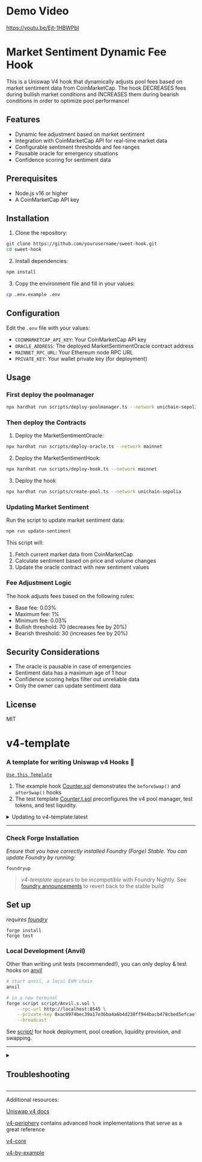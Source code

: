 # Demo Video
https://youtu.be/Ejt-1HBWPbI

# Market Sentiment Dynamic Fee Hook

This is a Uniswap V4 hook that dynamically adjusts pool fees based on market sentiment data from CoinMarketCap. The hook DECREASES fees during bullish market conditions and INCREASES them during bearish conditions in order to optimize pool performance!

## Features

- Dynamic fee adjustment based on market sentiment
- Integration with CoinMarketCap API for real-time market data
- Configurable sentiment thresholds and fee ranges
- Pausable oracle for emergency situations
- Confidence scoring for sentiment data

## Prerequisites

- Node.js v16 or higher
- A CoinMarketCap API key

## Installation

1. Clone the repository:
```bash
git clone https://github.com/yourusername/sweet-hook.git
cd sweet-hook
```

2. Install dependencies:
```bash
npm install
```

3. Copy the environment file and fill in your values:
```bash
cp .env.example .env
```

## Configuration

Edit the `.env` file with your values:
- `COINMARKETCAP_API_KEY`: Your CoinMarketCap API key
- `ORACLE_ADDRESS`: The deployed MarketSentimentOracle contract address
- `MAINNET_RPC_URL`: Your Ethereum node RPC URL
- `PRIVATE_KEY`: Your wallet private key (for deployment)

## Usage

### First deploy the poolmanager
```bash
npx hardhat run scripts/deploy-poolmanager.ts --network unichain-sepolia
```


### Then deploy the Contracts

1. Deploy the MarketSentimentOracle:
```bash
npx hardhat run scripts/deploy-oracle.ts --network mainnet
```

2. Deploy the MarketSentimentHook:
```bash
npx hardhat run scripts/deploy-hook.ts --network mainnet
```

3. Deploy the hook
```bash
npx hardhat run scripts/create-pool.ts --network unichain-sepolia
```

### Updating Market Sentiment

Run the script to update market sentiment data:
```bash
npm run update-sentiment
```

This script will:
1. Fetch current market data from CoinMarketCap
2. Calculate sentiment based on price and volume changes
3. Update the oracle contract with new sentiment values

### Fee Adjustment Logic

The hook adjusts fees based on the following rules:
- Base fee: 0.03%
- Maximum fee: 1%
- Minimum fee: 0.03%
- Bullish threshold: 70 (decreases fee by 20%)
- Bearish threshold: 30 (increases fee by 20%)

## Security Considerations

- The oracle is pausable in case of emergencies
- Sentiment data has a maximum age of 1 hour
- Confidence scoring helps filter out unreliable data
- Only the owner can update sentiment data

## License

MIT

# v4-template
### **A template for writing Uniswap v4 Hooks 🦄**

[`Use this Template`](https://github.com/uniswapfoundation/v4-template/generate)

1. The example hook [Counter.sol](src/Counter.sol) demonstrates the `beforeSwap()` and `afterSwap()` hooks
2. The test template [Counter.t.sol](test/Counter.t.sol) preconfigures the v4 pool manager, test tokens, and test liquidity.

<details>
<summary>Updating to v4-template:latest</summary>

This template is actively maintained -- you can update the v4 dependencies, scripts, and helpers: 
```bash
git remote add template https://github.com/uniswapfoundation/v4-template
git fetch template
git merge template/main <BRANCH> --allow-unrelated-histories
```

</details>

---

### Check Forge Installation
*Ensure that you have correctly installed Foundry (Forge) Stable. You can update Foundry by running:*

```
foundryup
```

> *v4-template* appears to be _incompatible_ with Foundry Nightly. See [foundry announcements](https://book.getfoundry.sh/announcements) to revert back to the stable build



## Set up

*requires [foundry](https://book.getfoundry.sh)*

```
forge install
forge test
```

### Local Development (Anvil)

Other than writing unit tests (recommended!), you can only deploy & test hooks on [anvil](https://book.getfoundry.sh/anvil/)

```bash
# start anvil, a local EVM chain
anvil

# in a new terminal
forge script script/Anvil.s.sol \
    --rpc-url http://localhost:8545 \
    --private-key 0xac0974bec39a17e36ba4a6b4d238ff944bacb478cbed5efcae784d7bf4f2ff80 \
    --broadcast
```

See [script/](script/) for hook deployment, pool creation, liquidity provision, and swapping.

---

<details>
<summary><h2>Troubleshooting</h2></summary>



### *Permission Denied*

When installing dependencies with `forge install`, Github may throw a `Permission Denied` error

Typically caused by missing Github SSH keys, and can be resolved by following the steps [here](https://docs.github.com/en/github/authenticating-to-github/connecting-to-github-with-ssh) 

Or [adding the keys to your ssh-agent](https://docs.github.com/en/authentication/connecting-to-github-with-ssh/generating-a-new-ssh-key-and-adding-it-to-the-ssh-agent#adding-your-ssh-key-to-the-ssh-agent), if you have already uploaded SSH keys

### Hook deployment failures

Hook deployment failures are caused by incorrect flags or incorrect salt mining

1. Verify the flags are in agreement:
    * `getHookCalls()` returns the correct flags
    * `flags` provided to `HookMiner.find(...)`
2. Verify salt mining is correct:
    * In **forge test**: the *deployer* for: `new Hook{salt: salt}(...)` and `HookMiner.find(deployer, ...)` are the same. This will be `address(this)`. If using `vm.prank`, the deployer will be the pranking address
    * In **forge script**: the deployer must be the CREATE2 Proxy: `0x4e59b44847b379578588920cA78FbF26c0B4956C`
        * If anvil does not have the CREATE2 deployer, your foundry may be out of date. You can update it with `foundryup`

</details>

---

Additional resources:

[Uniswap v4 docs](https://docs.uniswap.org/contracts/v4/overview)

[v4-periphery](https://github.com/uniswap/v4-periphery) contains advanced hook implementations that serve as a great reference

[v4-core](https://github.com/uniswap/v4-core)

[v4-by-example](https://v4-by-example.org)

